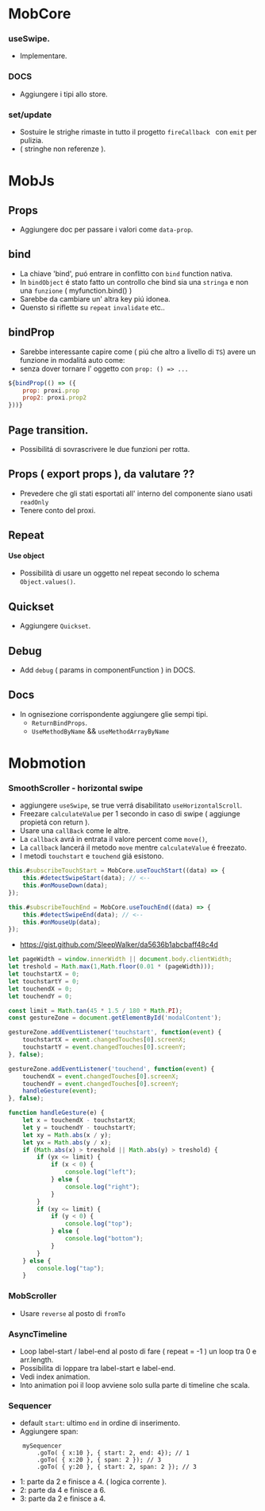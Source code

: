 # MobCore

### useSwipe.
- Implementare.

### DOCS
- Aggiungere i tipi allo store.

### set/update
- Sostuire le strighe rimaste in tutto il progetto `fireCallback ` con `emit` per pulizia.
- ( stringhe non referenze ).

# MobJs

## Props
- Aggiungere doc per passare  i valori come `data-prop`.

## bind
- La chiave 'bind', puó entrare in conflitto con `bind` function nativa.
- In `bindObject` é stato fatto un controllo che bind sia una `stringa` e non una `funzione` ( myfunction.bind() )
- Sarebbe da cambiare un' altra key piú idonea.
- Quensto si riflette su `repeat` `invalidate` etc..

## bindProp
- Sarebbe interessante capire come ( piú che altro a livello di `TS`) avere un funzione in modalitá auto come:
- senza dover tornare l' oggetto con `prop: () => ...`

```js
${bindProp(() => ({
    prop: proxi.prop
    prop2: proxi.prop2
}))}
```

## Page transition.
- Possibilitá di sovrascrivere le due funzioni per rotta.

## Props ( export props ), da valutare ??
- Prevedere che gli stati esportati all' interno del componente siano usati `readOnly`
- Tenere conto del proxi.


## Repeat
#### Use object
- Possibilità di usare un oggetto nel repeat secondo lo schema `Object.values()`.

## Quickset
- Aggiungere `Quickset`.

## Debug
- Add `debug` ( params in componentFunction ) in DOCS.

## Docs
- In ognisezione corrispondente aggiungere glie sempi tipi.
    - `ReturnBindProps`.
    - `UseMethodByName` && `useMethodArrayByName`


# Mobmotion

### SmoothScroller - horizontal swipe
- aggiungere `useSwipe`, se true verrá disabilitato `useHorizontalScroll`.
- Freezare `calculateValue` per 1 secondo in caso di swipe ( aggiunge propietá con return ).
- Usare una `callBack` come le altre.
- La `callback` avrá in entrata il valore percent come `move()`,
- La `callback` lancerá il metodo `move` mentre `calculateValue` é freezato.
- I metodi `touchstart` e `touchend` giá esistono.

```js
this.#subscribeTouchStart = MobCore.useTouchStart((data) => {
    this.#detectSwipeStart(data); // <--
    this.#onMouseDown(data);
});

this.#subscribeTouchEnd = MobCore.useTouchEnd((data) => {
    this.#detectSwipeEnd(data); // <--
    this.#onMouseUp(data);
});
```

- https://gist.github.com/SleepWalker/da5636b1abcbaff48c4d
```js
let pageWidth = window.innerWidth || document.body.clientWidth;
let treshold = Math.max(1,Math.floor(0.01 * (pageWidth)));
let touchstartX = 0;
let touchstartY = 0;
let touchendX = 0;
let touchendY = 0;

const limit = Math.tan(45 * 1.5 / 180 * Math.PI);
const gestureZone = document.getElementById('modalContent');

gestureZone.addEventListener('touchstart', function(event) {
    touchstartX = event.changedTouches[0].screenX;
    touchstartY = event.changedTouches[0].screenY;
}, false);

gestureZone.addEventListener('touchend', function(event) {
    touchendX = event.changedTouches[0].screenX;
    touchendY = event.changedTouches[0].screenY;
    handleGesture(event);
}, false);

function handleGesture(e) {
    let x = touchendX - touchstartX;
    let y = touchendY - touchstartY;
    let xy = Math.abs(x / y);
    let yx = Math.abs(y / x);
    if (Math.abs(x) > treshold || Math.abs(y) > treshold) {
        if (yx <= limit) {
            if (x < 0) {
                console.log("left");
            } else {
                console.log("right");
            }
        }
        if (xy <= limit) {
            if (y < 0) {
                console.log("top");
            } else {
                console.log("bottom");
            }
        }
    } else {
        console.log("tap");
    }
```


### MobScroller
- Usare `reverse` al posto di `fromTo`


### AsyncTimeline
- Loop label-start / label-end al posto di fare ( repeat = -1 ) un loop tra 0 e arr.length.
- Possibilita di loppare tra label-start e label-end.
- Vedi index animation.
- Into animation poi il loop avviene solo sulla parte di timeline che scala.

### Sequencer
- default `start`: ultimo `end` in ordine di inserimento.
- Aggiungere span:<br/>

```
    mySequencer
        .goTo( { x:10 }, { start: 2, end: 4}); // 1
        .goTo( { x:20 }, { span: 2 }); // 3
        .goTo( { y:20 }, { start: 2, span: 2 }); // 3
```
- 1: parte da 2 e finisce a 4. ( logica corrente ).
- 2: parte da 4 e finisce a 6.
- 3: parte da 2 e finisce a 4.

